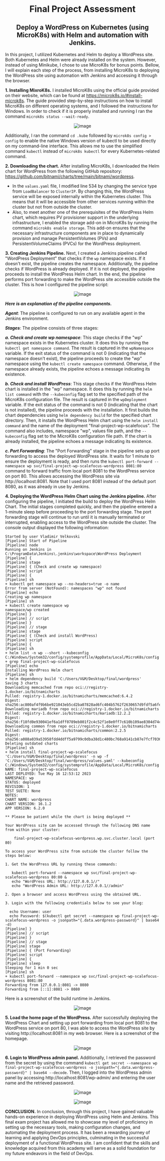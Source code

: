 <h1 align="center">Final Project Assessment</h1>

<h2 align="center">Deploy a WordPress on Kubernetes (using MicroK8s) with Helm and automation with Jenkins.</h2>


In this project, I utilized Kubernetes and Helm to deploy a WordPress site. Both Kubernetes and Helm were already installed on the system. However, instead of using Minikube, I chose to use MicroK8s for bonus points. Bellow, I will explain each step of the process, from installing MicroK8s to deploying the WordPress site using automation with Jenkins and accessing it through the browser.

**1. Installing MixroK8s.** I installed MicroK8s using the official guide provided on their website, which can be found at https://microk8s.io/#install-microk8s. The guide provided step-by-step instructions on how to install MicroK8s on different operating systems, and I followed the instructions for Windows. In order to check if it is properly installed and running I ran the command `microk8s status --wait-ready`. 
<p align="center">
  <img src="https://github.com/VladimirVlatko/Final-Project-Assessment-for-Scalefocus-Academy/assets/70275697/ddd550ad-294e-4365-b6b9-1719221bfe42" alt="image">
</p>

Additionally, I ran the command `cd .kube` followed by `microk8s config > config` to enable the native Windows version of kubectl to be used directly on my command-line interface. This allows me to use the simplified command `kubectl` instead of `microk8s kubectl` for every Kubernetes-related command.

**2. Downloading the chart.** After installing MicroK8s, I downloaded the Helm chart for WordPress from the following GitHub repository: https://github.com/bitnami/charts/tree/main/bitnami/wordpress. 
- In the `values.yaml` file, I modified line 534 by changing the service type from `LoadBalancer` to `ClusterIP`. By changing this, the WordPress service will be exposed internally within the Kubernetes cluster. This means that it will be accessible from other services running within the cluster but not from outside the cluster. 
- Also, to meet another one of the prerequisites of the WordPress Helm chart, which requires PV provisioner support in the underlying infrastructure, I enabled the storage add-on in MicroK8s by running the command `microk8s enable storage`. This add-on ensures that the necessary infrastructure components are in place to dynamically provision and manage PersistentVolumes (PVs) and PersistentVolumeClaims (PVCs) for the WordPress deployment.

**3. Creating Jenkins Pipeline.** Next, I created a Jenkins pipeline called "WordPress Deployment" that checks if the `wp` namespace exists. If it doesn't exist, the pipeline creates the namespace. Additionally, the pipeline checks if WordPress is already deployed. If it is not deployed, the pipeline proceeds to install the WordPress Helm chart. In the end, the pipeline performs port forwarding to make the WordPress site accessible outside the cluster. This is how I configured the pipeline script: 

<p align="center">
  <img src="https://github.com/VladimirVlatko/Final-Project-Assessment-for-Scalefocus-Academy/assets/70275697/9f16e79c-9d3a-4f0f-8ed1-ad9e5ff96e88" alt="image">
</p>

***Here is an explanation of the pipeline components.***

***Agent***: The pipeline is configured to run on any available agent in the Jenkins environment.

***Stages***: The pipeline consists of three stages:

***a. Check and create wp namespace***: This stage checks if the "wp" namespace exists in the Kubernetes cluster. It does this by running the `kubectl get namespace command`. The result is captured in the `wpNamespace` variable. If the exit status of the command is not 0 (indicating that the namespace doesn't exist), the pipeline proceeds to create the "wp" namespace using the `kubectl create namespace` command. Otherwise, if the namespace already exists, the pipeline echoes a message indicating its existence.

***b. Check and install WordPress***: This stage checks if the WordPress Helm chart is installed in the "wp" namespace. It does this by running the `helm list command` with the `--kubeconfig` flag set to the specified path of the MicroK8s configuration file. The result is captured in the `wpDeployment` variable. If the exit status of the command is not 0 (indicating that the chart is not installed), the pipeline proceeds with the installation. It first builds the chart dependencies using `helm dependency build` for the specified chart directory. Then, it installs the WordPress Helm chart using the `helm install command` and the name of the deployment "final-project-wp-scalefocus". The command also includes, namespace "wp", values file path, and the `--kubeconfig` flag set to the MicroK8s configuration file path. If the chart is already installed, the pipeline echoes a message indicating its existence.

***c. Port Forwarding***: The "Port Forwarding" stage in the pipeline sets up port forwarding to access the deployed WordPress site. It waits for 1 minute to ensure the deployment is ready, and then runs the `kubectl port-forward --namespace wp svc/final-project-wp-scalefocus-wordpress 8081:80` command to forward traffic from local port 8081 to the WordPress service on port 80. This allows accessing the WordPress site via http://localhost:8081. Note that I used port 8081 instead of the default port 8080, as it was already in use by Jenkins.

**4. Deploying the WordPress Helm Chart using the Jenkins pipeline.** After configuring the pipeline, I initiated the build to deploy the WordPress Helm Chart. The initial stages completed quickly, and then the pipeline entered a 1-minute sleep before proceeding to the port forwarding stage. The port forwarding stage will continue to run until it is manually terminated or interrupted, enabling access to the WordPress site outside the cluster. The console output displayed the following information:

```Started by user Vladimir Velkovski
Started by user Vladimir Velkovski
[Pipeline] Start of Pipeline
[Pipeline] node
Running on Jenkins in C:\ProgramData\Jenkins\.jenkins\workspace\WordPress Deployment
[Pipeline] {
[Pipeline] stage
[Pipeline] { (Check and create wp namespace)
[Pipeline] script
[Pipeline] {
[Pipeline] sh
+ kubectl get namespace wp --no-headers=true -o name
Error from server (NotFound): namespaces "wp" not found
[Pipeline] echo
Creating wp namespace
[Pipeline] sh
+ kubectl create namespace wp
namespace/wp created
[Pipeline] }
[Pipeline] // script
[Pipeline] }
[Pipeline] // stage
[Pipeline] stage
[Pipeline] { (Check and install WordPress)
[Pipeline] script
[Pipeline] {
[Pipeline] sh
+ helm list -n wp --short --kubeconfig C:/Windows/System32/config/systemprofile/AppData/Local/MicroK8s/config
+ grep final-project-wp-scalefocus
[Pipeline] echo
Installing WordPress Helm chart
[Pipeline] sh
+ helm dependency build 'C:/Users/V&M/Desktop/final/wordpress'
Saving 3 charts
Downloading memcached from repo oci://registry-1.docker.io/bitnamicharts
Pulled: registry-1.docker.io/bitnamicharts/memcached:6.4.2
Digest: sha256:ac800af4f9b6be921043eb5cd2ba07828ad6fc404b5762f2630657d9fdf5a6fe
Downloading mariadb from repo oci://registry-1.docker.io/bitnamicharts
Pulled: registry-1.docker.io/bitnamicharts/mariadb:12.2.2
Digest: sha256:f18fd0e930041ef6a1dff0789eb801f2c4c52f1e8e0ff7c610b109ae8304d74c
Downloading common from repo oci://registry-1.docker.io/bitnamicharts
Pulled: registry-1.docker.io/bitnamicharts/common:2.2.5
Digest: sha256:a088a039a53958fdd4ddff5a9799c0dba38d1c480bc768a9141cb87e7fcf7036
Deleting outdated charts
[Pipeline] sh
+ helm install final-project-wp-scalefocus 'C:/Users/V&M/Desktop/final/wordpress' -n wp -f 'C:/Users/V&M/Desktop/final/wordpress/values.yaml' --kubeconfig C:/Windows/System32/config/systemprofile/AppData/Local/MicroK8s/config
NAME: final-project-wp-scalefocus
LAST DEPLOYED: Tue May 16 12:53:12 2023
NAMESPACE: wp
STATUS: deployed
REVISION: 1
TEST SUITE: None
NOTES:
CHART NAME: wordpress
CHART VERSION: 16.1.2
APP VERSION: 6.2.0

** Please be patient while the chart is being deployed **

Your WordPress site can be accessed through the following DNS name from within your cluster:

    final-project-wp-scalefocus-wordpress.wp.svc.cluster.local (port 80)

To access your WordPress site from outside the cluster follow the steps below:

1. Get the WordPress URL by running these commands:

   kubectl port-forward --namespace wp svc/final-project-wp-scalefocus-wordpress 80:80 &
   echo "WordPress URL: http://127.0.0.1//"
   echo "WordPress Admin URL: http://127.0.0.1//admin"

2. Open a browser and access WordPress using the obtained URL.

3. Login with the following credentials below to see your blog:

  echo Username: user
  echo Password: $(kubectl get secret --namespace wp final-project-wp-scalefocus-wordpress -o jsonpath="{.data.wordpress-password}" | base64 -d)
[Pipeline] }
[Pipeline] // script
[Pipeline] }
[Pipeline] // stage
[Pipeline] stage
[Pipeline] { (Port Forwarding)
[Pipeline] script
[Pipeline] {
[Pipeline] sleep
Sleeping for 1 min 0 sec
[Pipeline] sh
+ kubectl port-forward --namespace wp svc/final-project-wp-scalefocus-wordpress 8081:80
Forwarding from 127.0.0.1:8081 -> 8080
Forwarding from [::1]:8081 -> 8080
```
Here is a screenshot of the build runtime in Jenkins.

<p align="center">
  <img src="https://github.com/VladimirVlatko/Final-Project-Assessment-for-Scalefocus-Academy/assets/70275697/94beb2cb-da62-4f8d-9678-e8da52e9beca" alt="image">
</p>


**5. Load the home page of the WordPress.** After successfully deploying the WordPress Chart and setting up port forwarding from local port 8081 to the WordPress service on port 80, I was able to access the WordPress site by visiting http://localhost:8081 in my web browser. Here is a screenshot of the homepage.

<p align="center">
  <img src="https://github.com/VladimirVlatko/Final-Project-Assessment-for-Scalefocus-Academy/assets/70275697/f4b271ce-449d-4a21-960d-f09543c71fb3" alt="image">
</p>

**6. Login to WordPress admin panel.** Additionally, I retrieved the password from the secret by using the command `kubectl get secret --namespace wp final-project-wp-scalefocus-wordpress -o jsonpath="{.data.wordpress-password}" | base64 --decode`. Then, I logged into the WordPress admin panel by accessing http://localhost:8081/wp-admin/ and entering the user name and the retrieved password.

<p align="center">
  <img src="https://github.com/VladimirVlatko/Final-Project-Assessment-for-Scalefocus-Academy/assets/70275697/c9f125cc-b907-43e2-87e3-defd815f7976" alt="image">
</p>

<p align="center">
  <img src="https://github.com/VladimirVlatko/Final-Project-Assessment-for-Scalefocus-Academy/assets/70275697/91007e04-eeb7-4d39-b5f9-83aaaf8483b1" alt="image">
</p>

**CONCLUSION.** In conclusion, through this project, I have gained valuable hands-on experience in deploying WordPress using Helm and Jenkins. This final exam project has allowed me to showcase my level of proficiency in setting up the necessary tools, making configuration changes, and automating the deployment process. It has been a rewarding journey of learning and applying DevOps principles, culminating in the successful deployment of a functional WordPress site. I am confident that the skills and knowledge acquired from this academy will serve as a solid foundation for my future endeavors in the field of DevOps.

